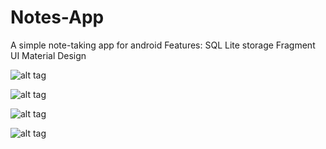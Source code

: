 # Notes-App
A simple note-taking app for android
Features:
SQL Lite storage
Fragment UI
Material Design

![alt tag](http://s20.postimg.org/ctaexx3z1/Notes_1.png)

![alt tag](http://s20.postimg.org/ojocfawrh/Notes_2.png)

![alt tag](http://s20.postimg.org/k0c3tsevx/Notes_3.png)

![alt tag](http://s20.postimg.org/kbtk6jvbx/Notes_4.png)
